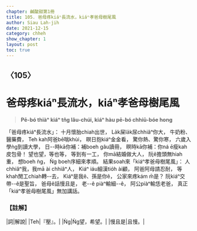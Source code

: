```yaml
---
chapter: 鹹酸甜第1冊
title: 105. 爸母疼kiáⁿ長流水，kiáⁿ孝爸母樹尾風
author: Siau Lah-jih
date: 2021-12-15
category: chheh
show_chapter: 1
layout: post
toc: true
---
```

  
## 〈105〉
# 爸母疼kiáⁿ長流水，kiáⁿ孝爸母樹尾風
>**Pē-bó thiàⁿ kiáⁿ tn̂g lâu-chúi, kiáⁿ hàu pē-bó chhiū-bóe hong**
 
「爸母疼kiáⁿ長流水」：
十月懷胎chiah出世，
La̍k屎la̍k尿chhiâⁿ你大，
牛奶粉、醫藥費，
Teh kah阿爸bē喘khùi，
暝日抱kiáⁿ金金看，
驚你熱、驚你寒，
六歲入學ǹg到讀大學，
日--時kā你補：補boeh gâu讀冊，
暝時kā你補：你ná ē瘦kah皮包骨！
望也望，等也等，
等到有一工，
你mā結婚做大人，
阮ê擔頭無hiah重，
想boeh ǹg，
Ǹg boeh序細來孝順。
結果soah來「kiáⁿ孝爸母樹尾風」：
人chhiâⁿ我，我mā ài chhiâⁿ人，
Kiáⁿ iáu細漢tio̍h ài顧，
阿爸阿母請忍耐，
等khah閒工chiah轉--去，
Kiáⁿ是我ê、孫是你ê，
公家來疼kám m̄是？
阮kiáⁿ交帶--ê是聖旨，
爸母ê話慢且是，
老--ê piàⁿ輸細--ê，
阿公piàⁿ輸恁老爸，
真正「kiáⁿ孝爸母樹尾風」無加講話。

### 【註解】

|詞|解說|
|Teh|『壓』。|
|Ǹg|Ǹg望，希望。|
|慢且是|且慢。|
